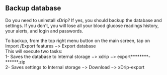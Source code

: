 ## Backup database  
  
Do you need to uninstall xDrip?  If yes, you should backup the database and settings.  If you don't, you will lose all your blood glucose readings history, your alerts, and login and passwords.  

To backup, from the top right menu button on the main screen, tap on Import /Export features &#8722;> Export database  
This will execute two tasks:  
1- Saves the database to Internal storage &#8722;> xdrip &#8722;> export********-******.zip  
2- Saves settings to Internal storage &#8722;> Download &#8722;> xDrip-export
